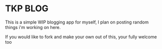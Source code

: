 
# TKP BLOG

This is a simple WIP blogging app for myself, I plan on posting random things i'm working on here.

If you would like to fork and make your own out of this, your fully welcome too


